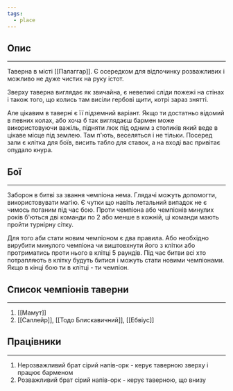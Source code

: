 ```yaml
---
tags:
  - place
---
```

## Опис
---
Таверна в місті [[Палаггар]]. Є осередком для відпочинку розважливих і можливо не дуже чистих на руку істот.  

Зверху таверна виглядає як звичайна, є невеликі сліди пожежі на стінах і також того, що колись там висіли гербові щити, котрі зараз знятті.  

Але цікавим в таверні є її підземний варіант. Якщо ти достатньо відомий в певних колах, або хоча б так виглядаєш бармен може використовуючи важіль, підняти люк під одним з столиків який веде в цікаве місце під землею. Там п'ють, веселяться і не тільки. Посеред зали є клітка для боїв, висить табло для ставок, а на вході вас привітає опудало кнура.  

## Бої
---
Заборон в битві за звання чемпіона нема. Глядачі можуть допомогти, використовувати магію. Є чутки що навіть летальний випадок не є чимось поганим під час бою. Проти чемпіона або чемпіонів минулих років б'ються дві команди по 2 або менше в кожній, ці команди мають пройти турнірну сітку.

Для того аби стати новим чемпіоном є два правила. Або необхідно вирубити минулого чемпіона чи виштовхнути його з клітки або протриматись проти нього в клітці 5 раундів. Під час битви всі хто потрапляють в клітку будуть битися і можуть стати новими чемпіонами. Якщо в кінці бою ти в клітці - ти чемпіон. 

## Список чемпіонів таверни
---
1. [[Мамут]]
2. [[Саллейр]], [[Тодо Блискавичний]], [[Ебвіус]]

## Працівники
---
1. Нерозважливий брат сірий напів-орк - керує таверною зверху і працює барменом
2. Розважливий брат сірий напів-орк - керує таверною, що внизу